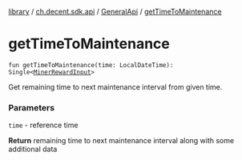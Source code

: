 [library](../../index.md) / [ch.decent.sdk.api](../index.md) / [GeneralApi](index.md) / [getTimeToMaintenance](./get-time-to-maintenance.md)

# getTimeToMaintenance

`fun getTimeToMaintenance(time: LocalDateTime): Single<`[`MinerRewardInput`](../../ch.decent.sdk.model/-miner-reward-input/index.md)`>`

Get remaining time to next maintenance interval from given time.

### Parameters

`time` - reference time

**Return**
remaining time to next maintenance interval along with some additional data

